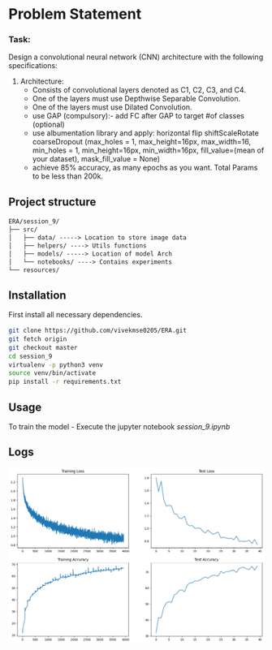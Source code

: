 
# Problem Statement

### Task:
Design a convolutional neural network (CNN) architecture with the following specifications:

1. Architecture:
   - Consists of convolutional layers denoted as C1, C2, C3, and C4.
   - One of the layers must use Depthwise Separable Convolution.
   - One of the layers must use Dilated Convolution.
   - use GAP (compulsory):- add FC after GAP to target #of classes (optional) 
   - use albumentation library and apply:
      horizontal flip
      shiftScaleRotate
      coarseDropout (max_holes = 1, max_height=16px, max_width=16, min_holes = 1, min_height=16px, min_width=16px, fill_value=(mean of your dataset), mask_fill_value = None)
    - achieve 85% accuracy, as many epochs as you want. Total Params to be less than 200k.



## Project structure

```
ERA/session_9/
├── src/
│   ├── data/ -----> Location to store image data
│   ├── helpers/ ----> Utils functions
│   ├── models/ -----> Location of model Arch
│   └── notebooks/ ----> Contains experiments
└── resources/

```

## Installation

First install all necessary dependencies.

```bash
git clone https://github.com/vivekmse0205/ERA.git
git fetch origin
git checkout master
cd session_9
virtualenv -p python3 venv
source venv/bin/activate
pip install -r requirements.txt
```


## Usage

To train the model - Execute the jupyter notebook *session_9.ipynb*

## Logs

![train/val logs](resources/train_val_logs.png)

